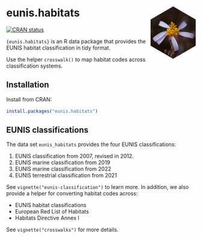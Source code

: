 
<!-- README.md is generated from README.Rmd. Please edit that file -->

# eunis.habitats <a href="https://www.pattern.institute/eunis.habitats/"><img src="man/figures/logo.svg" align="right" height="139" /></a>

<!-- badges: start -->

[![CRAN
status](https://www.r-pkg.org/badges/version/eunis.habitats)](https://CRAN.R-project.org/package=eunis.habitats)
<!-- badges: end -->

`{eunis.habitats}` is an R data package that provides the EUNIS habitat
classification in tidy format.

Use the helper `crosswalk()` to map habitat codes across classification
systems.

## Installation

Install from CRAN:

``` r
install.packages("eunis.habitats")
```

## EUNIS classifications

The data set `eunis_habitats` provides the four EUNIS classifications:

1.  EUNIS classification from 2007, revised in 2012.
2.  EUNIS marine classification from 2019
3.  EUNIS marine classification from 2022
4.  EUNIS terrestrial classification from 2021

See `vignette("eunis-classification")` to learn more. In addition, we
also provide a helper for converting habitat codes across:

- EUNIS habitat classifications
- European Red List of Habitats
- Habitats Directive Annex I

See `vignette("crosswalks")` for more details.
